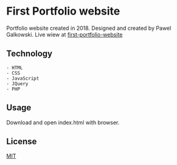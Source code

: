 # First Portfolio website
Portfolio website created in 2018. 
Designed and created by Pawel Galkowski.
Live wiew at [first-portfolio-website](https://rocksdevil.github.io/first-portfolio-website/)

## Technology
    - HTML
    - CSS
    - JavaScript
    - JQuery
    - PHP

## Usage
Download and open index.html with browser.

## License
[MIT](https://choosealicense.com/licenses/mit/)

